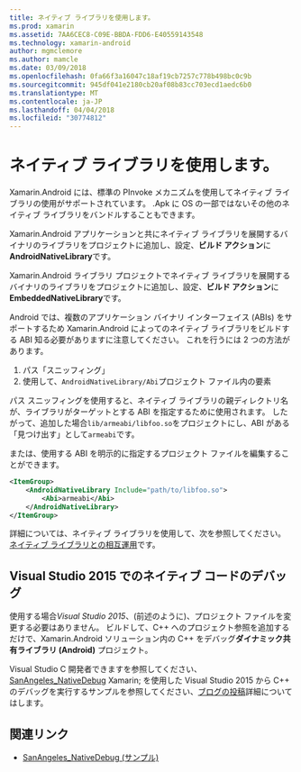```yaml
---
title: ネイティブ ライブラリを使用します。
ms.prod: xamarin
ms.assetid: 7AA6CEC8-C09E-BBDA-FDD6-E40559143548
ms.technology: xamarin-android
author: mgmclemore
ms.author: mamcle
ms.date: 03/09/2018
ms.openlocfilehash: 0fa66f3a16047c18af19cb7257c778b498bc0c9b
ms.sourcegitcommit: 945df041e2180cb20af08b83cc703ecd1aedc6b0
ms.translationtype: MT
ms.contentlocale: ja-JP
ms.lasthandoff: 04/04/2018
ms.locfileid: "30774812"
---
```

# <a name="using-native-libraries"></a>ネイティブ ライブラリを使用します。

Xamarin.Android には、標準の PInvoke メカニズムを使用してネイティブ ライブラリの使用がサポートされています。 .Apk に OS の一部ではないその他のネイティブ ライブラリをバンドルすることもできます。

Xamarin.Android アプリケーションと共にネイティブ ライブラリを展開するバイナリのライブラリをプロジェクトに追加し、設定、**ビルド アクション**に**AndroidNativeLibrary**です。

Xamarin.Android ライブラリ プロジェクトでネイティブ ライブラリを展開するバイナリのライブラリをプロジェクトに追加し、設定、**ビルド アクション**に**EmbeddedNativeLibrary**です。

Android では、複数のアプリケーション バイナリ インターフェイス (ABIs) をサポートするため Xamarin.Android によってのネイティブ ライブラリをビルドする ABI 知る必要がありますに注意してください。
これを行うには 2 つの方法があります。

1.  パス「スニッフィング」
1.  使用して、`AndroidNativeLibrary/Abi`プロジェクト ファイル内の要素


パス スニッフィングを使用すると、ネイティブ ライブラリの親ディレクトリ名が、ライブラリがターゲットとする ABI を指定するために使用されます。 したがって、追加した場合`lib/armeabi/libfoo.so`をプロジェクトにし、ABI がある「見つけ出す」として`armeabi`です。

または、使用する ABI を明示的に指定するプロジェクト ファイルを編集することができます。

```xml
<ItemGroup>
    <AndroidNativeLibrary Include="path/to/libfoo.so">
        <Abi>armeabi</Abi>
    </AndroidNativeLibrary>
</ItemGroup>
```

詳細については、ネイティブ ライブラリを使用して、次を参照してください。[ネイティブ ライブラリとの相互運用](http://www.mono-project.com/docs/advanced/pinvoke/)です。

## <a name="debugging-native-code-with-visual-studio-2015"></a>Visual Studio 2015 でのネイティブ コードのデバッグ

使用する場合*Visual Studio 2015*、(前述のように)、プロジェクト ファイルを変更する必要はありません。
ビルドして、C++ へのプロジェクト参照を追加するだけで、Xamarin.Android ソリューション内の C++ をデバッグ**ダイナミック共有ライブラリ (Android)** プロジェクト。

Visual Studio C 開発者できますを参照してください、 [SanAngeles_NativeDebug](https://developer.xamarin.com/samples/monodroid/SanAngeles_NDK/) Xamarin; を使用した Visual Studio 2015 から C++ のデバッグを実行するサンプルを参照してください、[ブログの投稿](https://blog.xamarin.com/build-and-debug-c-libraries-in-xamarin-android-apps-with-visual-studio-2015/)詳細についてはします。



## <a name="related-links"></a>関連リンク

- [SanAngeles_NativeDebug (サンプル)](https://developer.xamarin.com/samples/monodroid/SanAngeles_NDK/)
